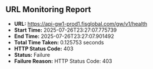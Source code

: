 ## URL Monitoring Report

- **URL:** https://api-gw1-prod1.fisglobal.com/gw/v1/health
- **Start Time:** 2025-07-26T23:27:07.775739
- **End Time:** 2025-07-26T23:27:07.901492
- **Total Time Taken:** 0.125753 seconds
- **HTTP Status Code:** 403
- **Status:** Failure
- **Failure Reason:** HTTP Status Code: 403
